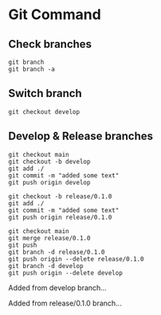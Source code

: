 # Git Command

## Check branches

```
git branch
git branch -a
```

## Switch branch

```
git checkout develop
```

## Develop & Release branches

```
git checkout main
git checkout -b develop
git add ./
git commit -m "added some text"
git push origin develop

git checkout -b release/0.1.0
git add ./
git commit -m "added some text"
git push origin release/0.1.0

git checkout main
git merge release/0.1.0
git push
git branch -d release/0.1.0
git push origin --delete release/0.1.0
git branch -d develop
git push origin --delete develop
```

Added from develop branch...

Added from release/0.1.0 branch...
